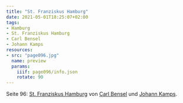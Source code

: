 ```yaml
---
title: "St. Franziskus Hamburg"
date: 2021-05-01T18:25:07+02:00
tags:
- Hamburg
- St. Franziskus Hamburg
- Carl Bensel
- Johann Kamps
resources:
- src: "page096.jpg"
  name: preview
  params:
    iiif: page096/info.json
    rotate: 90
---
```


Seite 96: [St. Franziskus Hamburg](/tags/St.-Franziskus-Hamburg) von [Carl Bensel](/tags/Carl-Bensel) und [Johann Kamps](/tags/Johann-Kamps).
